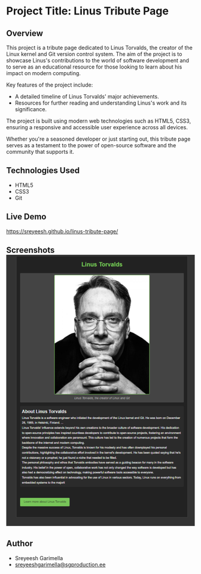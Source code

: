 # Project Title: Linus Tribute Page

## Overview

This project is a tribute page dedicated to Linus Torvalds, the creator of the Linux kernel and Git version control system. The aim of the project is to showcase Linus's contributions to the world of software development and to serve as an educational resource for those looking to learn about his impact on modern computing.

Key features of the project include:
- A detailed timeline of Linus Torvalds' major achievements.
- Resources for further reading and understanding Linus's work and its significance.

The project is built using modern web technologies such as HTML5, CSS3, ensuring a responsive and accessible user experience across all devices.

Whether you're a seasoned developer or just starting out, this tribute page serves as a testament to the power of open-source software and the community that supports it.


## Technologies Used
- HTML5
- CSS3
- Git


## Live Demo
https://sreyeesh.github.io/linus-tribute-page/

## Screenshots![Screenshot of my app](/images/LinusScreenshot.png "Screenshot of My App")



## Author
- Sreyeesh Garimella
- sreyeeshgarimella@sgproduction.ee


